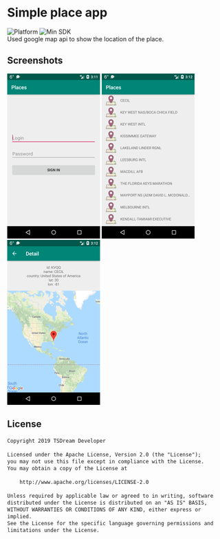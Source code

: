 # Simple place app
![Platform](https://img.shields.io/badge/platform-android-brightgreen.svg) ![Min SDK](https://img.shields.io/badge/minSdk-v19-brightgreen.svg)
<br/>
Used google map api to show the location of the place.

## Screenshots

![Login](https://raw.githubusercontent.com/timtsj/Places/master/screenshot/Screenshot_1569748316.png "Login")
![Main](https://raw.githubusercontent.com/timtsj/Places/master/screenshot/Screenshot_1569748331.png "Main") ![Detail](https://raw.githubusercontent.com/timtsj/Places/master/screenshot/Screenshot_1569748337.png "Detail")

## License

```
Copyright 2019 TSDream Developer

Licensed under the Apache License, Version 2.0 (the "License");
you may not use this file except in compliance with the License.
You may obtain a copy of the License at

    http://www.apache.org/licenses/LICENSE-2.0

Unless required by applicable law or agreed to in writing, software
distributed under the License is distributed on an "AS IS" BASIS,
WITHOUT WARRANTIES OR CONDITIONS OF ANY KIND, either express or implied.
See the License for the specific language governing permissions and
limitations under the License.
```

